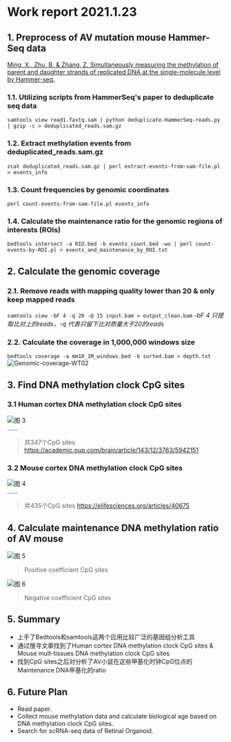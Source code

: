 # Work report 2021.1.23
##  1. <a name='PreprocessofAVmutationmouseHammerSeqdata'></a>Preprocess of AV mutation mouse Hammer-Seq data
[Ming, X., Zhu, B. & Zhang, Z. Simultaneously measuring the methylation of parent and daughter strands of replicated DNA at the single-molecule level by Hammer-seq.](https://www.nature.com/articles/s41596-020-00488-9#citeas)

###  1.1. <a name='UtilizingscriptsfromHammerSeqspapertodeduplicateseqdata'></a>Utilizing scripts from HammerSeq's paper to deduplicate seq data
``samtools view read1.fastq.sam | python deduplicate-HammerSeq-reads.py | gzip -c > deduplicated_reads.sam.gz``

###  1.2. <a name='Extractmethylationeventsfromdeduplicated_reads.sam.gz'></a>Extract methylation events from deduplicated_reads.sam.gz
``zcat deduplicated_reads.sam.gz | perl extract-events-from-sam-file.pl > events_info``

###  1.3. <a name='Countfrequenciesbygenomiccoordinates'></a>Count frequencies by genomic coordinates
``perl count-events-from-sam-file.pl events_info``
###  1.4. <a name='CalculatethemaintenanceratioforthegenomicregionsofinterestsROIs'></a>Calculate the maintenance ratio for the genomic regions of interests (ROIs)
``bedtools intersect -a RIO.bed -b events_count.bed -wo | perl count-events-by-ROI.pl > events_and_maintenance_by_ROI.txt``
##  2. <a name='Calculatethegenomiccoverage'></a>Calculate the genomic coverage
###  2.1. <a name='Removereadswithmappingqualitylowerthan20onlykeepmappedreads'></a>Remove reads with mapping quality lower than 20 & only keep mapped reads
``samtools view -bF 4 -q 20 -@ 15 input.bam > output_clean.bam``
*-bF 4 只提取比对上的reads，-q 代表只留下比对质量大于20的reads*
###  2.2. <a name='Calculatethecoveragein1000000windowssize'></a>Calculate the coverage in **1,000,000** windows size
``bedtools coverage -a mm10_1M_windows.bed -b sorted.bam > depth.txt``
![Genomic-coverage-WT02](/assets/Genomic-coverage-WT02.jpg)
## 3. Find DNA methylation clock CpG sites
### 3.1 Human cortex DNA methylation clock CpG sites
![图 3](../../../images/b1440761383713f19153b0ee7859041241b0e2b3febc9b617c978843fc5a07d8.png)  
......
> 共347个CpG sites
> <https://academic.oup.com/brain/article/143/12/3763/5942151>
### 3.2 Mouse cortex DNA methylation clock CpG sites
![图 4](../../../images/62e983c921fc246937800bc38cb09cca49032d111dcba88fad1f3b088b2121be.png)  
......
> 共435个CpG sites
> <https://elifesciences.org/articles/40675>
## 4. Calculate maintenance DNA methylation ratio of AV mouse
![图 5](../../../images/4f6616d6028b3820b3d98d3dc02ca425e00621c4846f6b8fca7bb455f817c65d.png)  
> Positive coefficient CpG sites

![图 6](../../../images/a999bd4101129d73e0a7a6e51d038ada9c4789c1efe9f9b16ae45ae7534dbf1c.png)  
> Negative coefficient CpG sites

## 5. Summary
- 上手了Bedtools和samtools这两个应用比较广泛的基因组分析工具
- 通过搜寻文章找到了Human cortex DNA methylation clock CpG sites & Mouse mult-tissues DNA methylation clock CpG sites
- 找到CpG sites之后对分析了AV小鼠在这些甲基化时钟CpG位点的Maintenance DNA甲基化的ratio
## 6. Future Plan
- Read paper.
- Collect mouse methylation data and calculate biological age based on DNA methylation clock CpG sites.
- Search for scRNA-seq data of Retinal Organoid.
